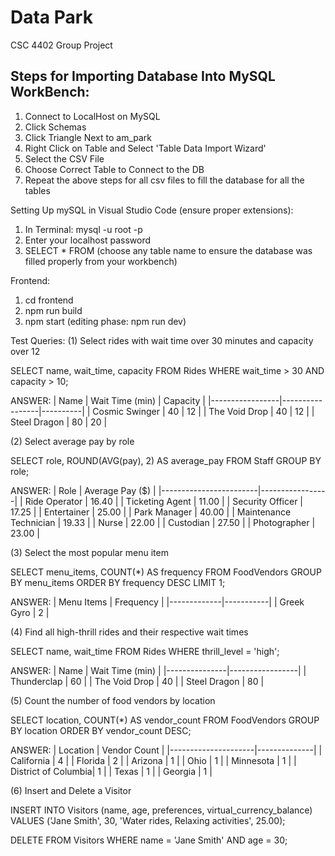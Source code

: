 # Data Park
CSC 4402 Group Project

## Steps for Importing Database Into MySQL WorkBench:
1. Connect to LocalHost on MySQL
2. Click Schemas 
3. Click Triangle Next to am_park
4. Right Click on Table and Select 'Table Data Import Wizard'
5. Select the CSV File 
6. Choose Correct Table to Connect to the DB 
7. Repeat the above steps for all csv files to fill the database for all the tables

Setting Up mySQL in Visual Studio Code (ensure proper extensions):
1. In Terminal: mysql -u root -p
2. Enter your localhost password
3. SELECT * FROM (choose any table name to ensure the database was filled properly from your workbench)

Frontend:
1. cd frontend
2. npm run build
3. npm start (editing phase: npm run dev)

Test Queries:
(1) Select rides with wait time over 30 minutes and capacity over 12

SELECT name, wait_time, capacity
FROM Rides
WHERE wait_time > 30 AND capacity > 10;

ANSWER:
| Name            | Wait Time (min) | Capacity |
|-----------------|-----------------|----------|
| Cosmic Swinger  | 40              | 12       |
| The Void Drop   | 40              | 12       |
| Steel Dragon    | 80              | 20       |


(2) Select average pay by role

SELECT role, ROUND(AVG(pay), 2) AS average_pay
FROM Staff
GROUP BY role;

ANSWER:
| Role                   | Average Pay ($) |
|------------------------|-----------------|
| Ride Operator          | 16.40           |
| Ticketing Agent        | 11.00           |
| Security Officer       | 17.25           |
| Entertainer            | 25.00           |
| Park Manager           | 40.00           |
| Maintenance Technician | 19.33           |
| Nurse                  | 22.00           |
| Custodian              | 27.50           |
| Photographer           | 23.00           |


(3) Select the most popular menu item

SELECT menu_items, COUNT(*) AS frequency
FROM FoodVendors
GROUP BY menu_items
ORDER BY frequency DESC
LIMIT 1;

ANSWER:
| Menu Items  | Frequency |
|-------------|-----------|
| Greek Gyro  | 2         |

(4) Find all high-thrill rides and their respective wait times

SELECT name, wait_time
FROM Rides
WHERE thrill_level = 'high';

ANSWER:
| Name          | Wait Time (min) |
|---------------|-----------------|
| Thunderclap   | 60              |
| The Void Drop | 40              |
| Steel Dragon  | 80              |

(5) Count the number of food vendors by location

SELECT location, COUNT(*) AS vendor_count
FROM FoodVendors
GROUP BY location
ORDER BY vendor_count DESC;

ANSWER:
| Location            | Vendor Count |
|---------------------|--------------|
| California          | 4            |
| Florida             | 2            |
| Arizona             | 1            |
| Ohio                | 1            |
| Minnesota           | 1            |
| District of Columbia| 1            |
| Texas               | 1            |
| Georgia             | 1            |

(6) Insert and Delete a Visitor

INSERT INTO Visitors (name, age, preferences, virtual_currency_balance)
VALUES ('Jane Smith', 30, 'Water rides, Relaxing activities', 25.00);

DELETE FROM Visitors
WHERE name = 'Jane Smith' AND age = 30;
